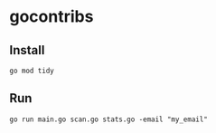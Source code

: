 # gocontribs

## Install

```
go mod tidy
```

## Run 
```
go run main.go scan.go stats.go -email "my_email"
```